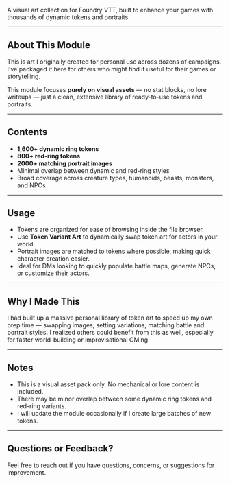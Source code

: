A  visual art collection for Foundry VTT, built to enhance your games with thousands of dynamic tokens and portraits.

---

## **About This Module**  
This is art I originally created for personal use across dozens of campaigns. I've packaged it here for others who might find it useful for their games or storytelling.  

This module focuses **purely on visual assets** — no stat blocks, no lore writeups — just a clean, extensive library of ready-to-use tokens and portraits.

---

## **Contents**
- **1,600+ dynamic ring tokens** 
- **800+ red-ring tokens** 
- **2000+ matching portrait images**  
- Minimal overlap between dynamic and red-ring styles  
- Broad coverage across creature types, humanoids, beasts, monsters, and NPCs

---

## **Usage**  
- Tokens are organized for ease of browsing inside the file browser.  
- Use **Token Variant Art** to dynamically swap token art for actors in your world.  
- Portrait images are matched to tokens where possible, making quick character creation easier.  
- Ideal for DMs looking to quickly populate battle maps, generate NPCs, or customize their actors.

---

## **Why I Made This**  
I had built up a massive personal library of token art to speed up my own prep time — swapping images, setting variations, matching battle and portrait styles. I realized others could benefit from this as well, especially for faster world-building or improvisational GMing.

---

## **Notes**  
- This is a visual asset pack only. No mechanical or lore content is included.  
- There may be minor overlap between some dynamic ring tokens and red-ring variants.  
- I will update the module occasionally if I create large batches of new tokens.

---

## **Questions or Feedback?**  
Feel free to reach out if you have questions, concerns, or suggestions for improvement. 
